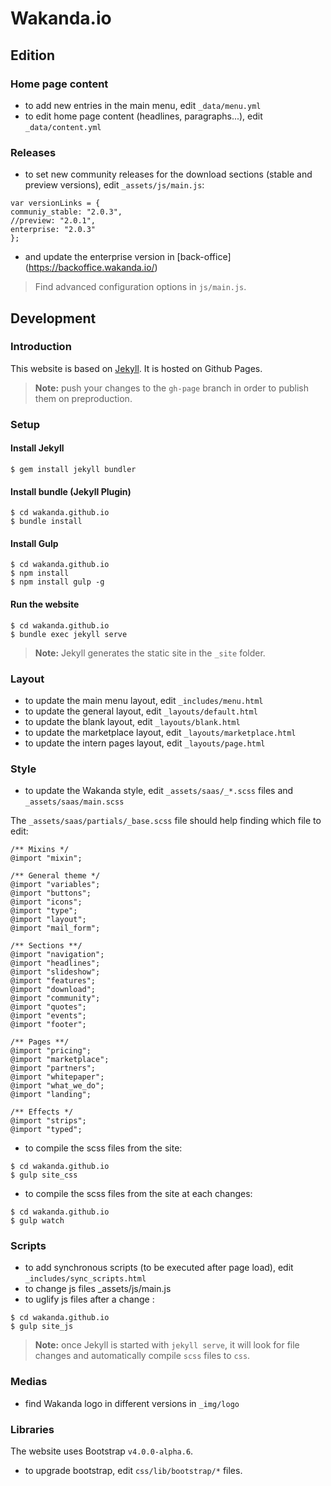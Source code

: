 # Wakanda.io

## Edition

### Home page content

- to add new entries in the main menu, edit `_data/menu.yml`
- to edit home page content (headlines, paragraphs...), edit `_data/content.yml`

### Releases

- to set new community releases for the download sections (stable and preview versions), edit `_assets/js/main.js`:

```
var versionLinks = { 
communiy_stable: "2.0.3",
//preview: "2.0.1",
enterprise: "2.0.3"
};
```
- and update the enterprise version in [back-office] (https://backoffice.wakanda.io/)

> Find advanced configuration options in `js/main.js`.


## Development

### Introduction

This website is based on [Jekyll](https://jekyllrb.com/). It is hosted on Github Pages.

> **Note:** push your changes to the `gh-page` branch in order to publish them on preproduction. 

### Setup

#### Install Jekyll

```
$ gem install jekyll bundler
```
#### Install bundle (Jekyll Plugin)
```
$ cd wakanda.github.io
$ bundle install 
```

#### Install Gulp

```
$ cd wakanda.github.io
$ npm install
$ npm install gulp -g
```
#### Run the website

```
$ cd wakanda.github.io
$ bundle exec jekyll serve
```

> **Note:** Jekyll generates the static site in the `_site` folder.

### Layout 

- to update the main menu layout, edit `_includes/menu.html`
- to update the general layout, edit `_layouts/default.html`
- to update the blank layout, edit `_layouts/blank.html`
- to update the marketplace layout, edit `_layouts/marketplace.html`
- to update the intern pages layout, edit `_layouts/page.html`

### Style 

- to update the Wakanda style, edit `_assets/saas/_*.scss` files and `_assets/saas/main.scss`

The `_assets/saas/partials/_base.scss` file should help finding which file to edit:

```
/** Mixins */
@import "mixin";

/** General theme */
@import "variables";
@import "buttons";
@import "icons";
@import "type";
@import "layout";
@import "mail_form";

/** Sections **/
@import "navigation";
@import "headlines";
@import "slideshow";
@import "features";
@import "download";
@import "community";
@import "quotes";
@import "events";
@import "footer";

/** Pages **/
@import "pricing";
@import "marketplace";
@import "partners";
@import "whitepaper";
@import "what_we_do";
@import "landing";

/** Effects */
@import "strips";
@import "typed";
```
- to compile the scss files from the site:
```
$ cd wakanda.github.io
$ gulp site_css
```
- to compile the scss files from the site at each changes:
```
$ cd wakanda.github.io
$ gulp watch
```
### Scripts

- to add synchronous scripts (to be executed after page load), edit `_includes/sync_scripts.html`
- to change js files _assets/js/main.js
- to uglify js files after a change :
```
$ cd wakanda.github.io
$ gulp site_js
```

> **Note:** once Jekyll is started with `jekyll serve`, it will look for file changes and automatically compile `scss` files to `css`.

### Medias

- find Wakanda logo in different versions in `_img/logo`

### Libraries

The website uses Bootstrap `v4.0.0-alpha.6`.

- to upgrade bootstrap, edit `css/lib/bootstrap/*` files.
